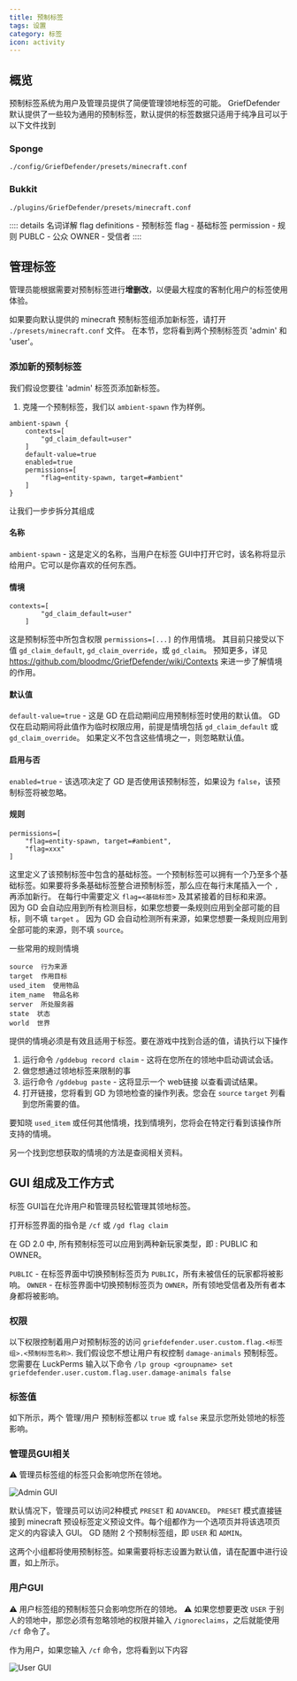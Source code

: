 ```yaml
---
title: 预制标签
tags: 设置
category: 标签
icon: activity
---
```


## 概览

预制标签系统为用户及管理员提供了简便管理领地标签的可能。
GriefDefender 默认提供了一些较为通用的预制标签，默认提供的标签数据只适用于纯净且可以于以下文件找到
### Sponge
`./config/GriefDefender/presets/minecraft.conf`
### Bukkit
`./plugins/GriefDefender/presets/minecraft.conf`

:::: details 名词详解
flag definitions - 预制标签
flag - 基础标签
permission - 规则
PUBLC - 公众
OWNER - 受信者
::::

## 管理标签

管理员能根据需要对预制标签进行**增删改**，以便最大程度的客制化用户的标签使用体验。

如果要向默认提供的 minecraft 预制标签组添加新标签，请打开 `./presets/minecraft.conf` 文件。
在本节，您将看到两个预制标签页 'admin' 和 'user'。  

### 添加新的预制标签

我们假设您要往 'admin' 标签页添加新标签。
1. 克隆一个预制标签，我们以 `ambient-spawn` 作为样例。

```
ambient-spawn {
    contexts=[
        "gd_claim_default=user"
    ]
    default-value=true
    enabled=true
    permissions=[
        "flag=entity-spawn, target=#ambient"
    ]
}
```

让我们一步步拆分其组成

#### 名称  

`ambient-spawn` - 这是定义的名称，当用户在标签 GUI中打开它时，该名称将显示给用户。它可以是你喜欢的任何东西。

#### 情境  

```
contexts=[
        "gd_claim_default=user"
    ]
```
这是预制标签中所包含权限 `permissions=[...]` 的作用情境。
其目前只接受以下值 `gd_claim_default`, `gd_claim_override`，或 `gd_claim`。
预知更多，详见 https://github.com/bloodmc/GriefDefender/wiki/Contexts 来进一步了解情境的作用。

#### 默认值  

`default-value=true` - 这是 GD 在启动期间应用预制标签时使用的默认值。
GD 仅在启动期间将此值作为临时权限应用，前提是情境包括 `gd_claim_default` 或 `gd_claim_override`。
如果定义不包含这些情境之一，则忽略默认值。

#### 启用与否  

`enabled=true` - 该选项决定了 GD 是否使用该预制标签，如果设为 `false`，该预制标签将被忽略。


#### 规则

```
permissions=[
    "flag=entity-spawn, target=#ambient",
    "flag=xxx"
]
```
这里定义了该预制标签中包含的基础标签。一个预制标签可以拥有一个乃至多个基础标签。如果要将多条基础标签整合进预制标签，那么应在每行末尾插入一个 `,` 再添加新行。
在每行中需要定义 `flag=<基础标签>` 及其紧接着的目标和来源。  
因为 GD 会自动应用到所有检测目标，如果您想要一条规则应用到全部可能的目标，则不填 `target` 。
因为 GD 会自动检测所有来源，如果您想要一条规则应用到全部可能的来源，则不填 `source`。

一些常用的规则情境
```
source  行为来源
target  作用目标
used_item  使用物品
item_name  物品名称
server  所处服务器
state  状态
world  世界
```

提供的情境必须是有效且适用于标签。要在游戏中找到合适的值，请执行以下操作

1. 运行命令 `/gddebug record claim` - 这将在您所在的领地中启动调试会话。
2. 做您想通过领地标签来限制的事
3. 运行命令 `/gddebug paste` - 这将显示一个 web链接 以查看调试结果。
4. 打开链接，您将看到 GD 为领地检查的操作列表。您会在 `source` `target` 列看到您所需要的值。

要知晓 `used_item` 或任何其他情境，找到情境列，您将会在特定行看到该操作所支持的情境。

另一个找到您想获取的情境的方法是查阅相关资料。

## GUI 组成及工作方式

标签 GUI旨在允许用户和管理员轻松管理其领地标签。

打开标签界面的指令是 `/cf` 或 `/gd flag claim`

在 GD 2.0 中, 所有预制标签可以应用到两种新玩家类型，即 : PUBLIC 和 OWNER。

`PUBLIC` - 在标签界面中切换预制标签页为 `PUBLIC`，所有未被信任的玩家都将被影响。
`OWNER` - 在标签界面中切换预制标签页为 `OWNER`，所有领地受信者及所有者本身都将被影响。


### 权限  

以下权限控制着用户对预制标签的访问 `griefdefender.user.custom.flag.<标签组>.<预制标签名称>`.
我们假设您不想让用户有权控制 `damage-animals` 预制标签。 您需要在 LuckPerms 输入以下命令 `/lp group <groupname> set griefdefender.user.custom.flag.user.damage-animals false`

### 标签值

如下所示，两个 管理/用户 预制标签都以 `true` 或 `false` 来显示您所处领地的标签影响。

### 管理员GUI相关
:warning: 管理员标签组的标签只会影响您所在领地。

![Admin GUI](https://i.imgur.com/tSVSC7q.png)


默认情况下，管理员可以访问2种模式 `PRESET` 和 `ADVANCED`。
`PRESET` 模式直接链接到 minecraft 预设标签定义预设文件。每个组都作为一个选项页并将该选项页定义的内容读入 GUI。
GD 随附 2 个预制标签组，即 `USER` 和 `ADMIN`。
 
这两个小组都将使用预制标签。如果需要将标志设置为默认值，请在配置中进行设置，如上所示。

### 用户GUI
:warning: 用户标签组的预制标签只会影响您所在的领地。
:warning: 如果您想要更改 `USER` 于别人的领地中，那您必须有忽略领地的权限并输入 `/ignoreclaims`，之后就能使用 `/cf` 命令了。


作为用户，如果您输入 `/cf` 命令，您将看到以下内容

![User GUI](https://i.imgur.com/LTeNaaD.png)



